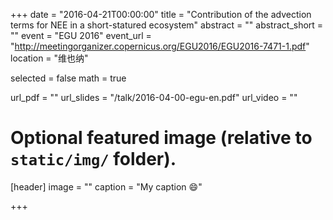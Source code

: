 +++
date = "2016-04-21T00:00:00"
title = "Contribution of the advection terms for NEE in a short-statured ecosystem"
abstract = ""
abstract_short = ""
event = "EGU 2016"
event_url = "http://meetingorganizer.copernicus.org/EGU2016/EGU2016-7471-1.pdf"
location = "维也纳"

selected = false
math = true

url_pdf = ""
url_slides = "/talk/2016-04-00-egu-en.pdf"
url_video = ""

# Optional featured image (relative to `static/img/` folder).
[header]
image = ""
caption = "My caption :smile:"

+++

